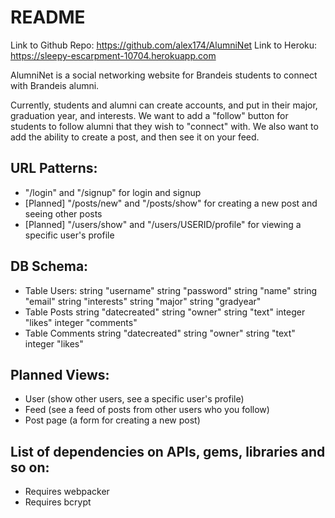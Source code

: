 # README

Link to Github Repo: https://github.com/alex174/AlumniNet
Link to Heroku: https://sleepy-escarpment-10704.herokuapp.com


AlumniNet is a social networking website for Brandeis students to connect with Brandeis alumni.  

Currently, students and alumni can create accounts, and put in their major, graduation year, and interests.
We want to add a "follow" button for students to follow alumni that they wish to "connect" with.
We also want to add the ability to create a post, and then see it on your feed.

## URL Patterns:
- "/login" and "/signup" for login and signup
- [Planned] "/posts/new" and "/posts/show" for creating a new post and seeing other posts
- [Planned] "/users/show" and "/users/USERID/profile" for viewing a specific user's profile

## DB Schema:
- Table Users:
    string "username"
    string "password"
    string "name"
    string "email"
    string "interests"
    string "major"
    string "gradyear"
- Table Posts
    string "datecreated"
    string "owner"
    string "text"
    integer "likes"
    integer "comments"
- Table Comments
    string "datecreated"
    string "owner"
    string "text"
    integer "likes"

## Planned Views:
- User (show other users, see a specific user's profile)
- Feed (see a feed of posts from other users who you follow)
- Post page (a form for creating a new post)

## List of dependencies on APIs, gems, libraries and so on:
- Requires webpacker
- Requires bcrypt

